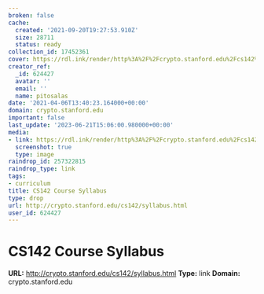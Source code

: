 ```yaml
---
broken: false
cache:
  created: '2021-09-20T19:27:53.910Z'
  size: 28711
  status: ready
collection_id: 17452361
cover: https://rdl.ink/render/http%3A%2F%2Fcrypto.stanford.edu%2Fcs142%2Fsyllabus.html
creator_ref:
  _id: 624427
  avatar: ''
  email: ''
  name: pitosalas
date: '2021-04-06T13:40:23.164000+00:00'
domain: crypto.stanford.edu
important: false
last_update: '2023-06-21T15:06:00.980000+00:00'
media:
- link: https://rdl.ink/render/http%3A%2F%2Fcrypto.stanford.edu%2Fcs142%2Fsyllabus.html
  screenshot: true
  type: image
raindrop_id: 257322815
raindrop_type: link
tags:
- curriculum
title: CS142 Course Syllabus
type: drop
url: http://crypto.stanford.edu/cs142/syllabus.html
user_id: 624427
---
```


# CS142 Course Syllabus

**URL:** http://crypto.stanford.edu/cs142/syllabus.html
**Type:** link
**Domain:** crypto.stanford.edu
